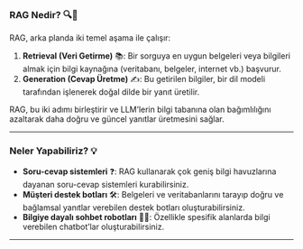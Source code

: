 ### RAG Nedir? 🔍🤖

RAG, arka planda iki temel aşama ile çalışır:

1. **Retrieval (Veri Getirme)** 📚: Bir sorguya en uygun belgeleri veya bilgileri almak için bilgi kaynağına (veritabanı, belgeler, internet vb.) başvurur.
2. **Generation (Cevap Üretme)** ✍️: Bu getirilen bilgiler, bir dil modeli tarafından işlenerek doğal dilde bir yanıt üretilir.

RAG, bu iki adımı birleştirir ve LLM’lerin bilgi tabanına olan bağımlılığını azaltarak daha doğru ve güncel yanıtlar üretmesini sağlar.

---

### Neler Yapabiliriz? 💡

- **Soru-cevap sistemleri** ❓: RAG kullanarak çok geniş bilgi havuzlarına dayanan soru-cevap sistemleri kurabilirsiniz.
- **Müşteri destek botları** 🛠️: Belgeleri ve veritabanlarını tarayıp doğru ve bağlamsal yanıtlar verebilen destek botları oluşturabilirsiniz.
- **Bilgiye dayalı sohbet robotları** 🤖💬: Özellikle spesifik alanlarda bilgi verebilen chatbot’lar oluşturabilirsiniz.

---
